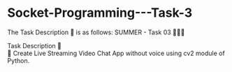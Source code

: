 # Socket-Programming---Task-3
The Task Description 📄 is as follows:
SUMMER - Task 03 👨🏻‍💻  

Task Description 📄  
📌 Create Live Streaming Video Chat App without voice using cv2 module of Python.
